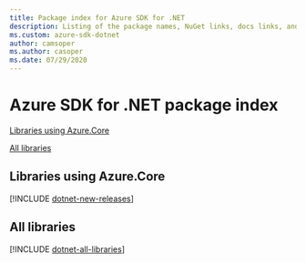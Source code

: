 ```yaml
---
title: Package index for Azure SDK for .NET
description: Listing of the package names, NuGet links, docs links, and source code links for all libraries in the Azure SDK for .NET.
ms.custom: azure-sdk-dotnet
author: camsoper
ms.author: casoper
ms.date: 07/29/2020
---
```


# Azure SDK for .NET package index

[Libraries using Azure.Core](#libraries-using-azurecore)

[All libraries](#all-libraries)

## Libraries using Azure.Core

[!INCLUDE [dotnet-new-releases](./includes/dotnet-new.md)]

## All libraries

[!INCLUDE [dotnet-all-libraries](./includes/dotnet-all.md)]
